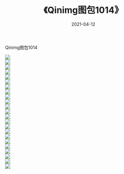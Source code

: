 ﻿---
layout: post
title:  《Qinimg图包1014》
date:   2021-04-12
img: http://imgx.orgx.ga/Qinimg图包/Qinimg图包1014/000.jpg
categories: [美女, 清纯, 唯美]
---

Qinimg图包1014

 ![](http://imgx.orgx.ga/Qinimg图包/Qinimg图包1014/001.jpg) <br>![](http://imgx.orgx.ga/Qinimg图包/Qinimg图包1014/002.jpg) <br>![](http://imgx.orgx.ga/Qinimg图包/Qinimg图包1014/003.jpg) <br>![](http://imgx.orgx.ga/Qinimg图包/Qinimg图包1014/004.jpg) <br>![](http://imgx.orgx.ga/Qinimg图包/Qinimg图包1014/005.jpg) <br>![](http://imgx.orgx.ga/Qinimg图包/Qinimg图包1014/006.jpg) <br>![](http://imgx.orgx.ga/Qinimg图包/Qinimg图包1014/007.jpg) <br>![](http://imgx.orgx.ga/Qinimg图包/Qinimg图包1014/008.jpg) <br>![](http://imgx.orgx.ga/Qinimg图包/Qinimg图包1014/009.jpg) <br>![](http://imgx.orgx.ga/Qinimg图包/Qinimg图包1014/010.jpg) <br>![](http://imgx.orgx.ga/Qinimg图包/Qinimg图包1014/011.jpg) <br>![](http://imgx.orgx.ga/Qinimg图包/Qinimg图包1014/012.jpg) <br>![](http://imgx.orgx.ga/Qinimg图包/Qinimg图包1014/013.jpg) <br>![](http://imgx.orgx.ga/Qinimg图包/Qinimg图包1014/014.jpg) <br>![](http://imgx.orgx.ga/Qinimg图包/Qinimg图包1014/015.jpg) <br>![](http://imgx.orgx.ga/Qinimg图包/Qinimg图包1014/016.jpg) <br>![](http://imgx.orgx.ga/Qinimg图包/Qinimg图包1014/017.jpg) <br>![](http://imgx.orgx.ga/Qinimg图包/Qinimg图包1014/018.jpg) <br>![](http://imgx.orgx.ga/Qinimg图包/Qinimg图包1014/019.jpg) <br>![](http://imgx.orgx.ga/Qinimg图包/Qinimg图包1014/020.jpg) <br>![](http://imgx.orgx.ga/Qinimg图包/Qinimg图包1014/021.jpg) <br>![](http://imgx.orgx.ga/Qinimg图包/Qinimg图包1014/022.jpg) <br>![](http://imgx.orgx.ga/Qinimg图包/Qinimg图包1014/023.jpg) <br>